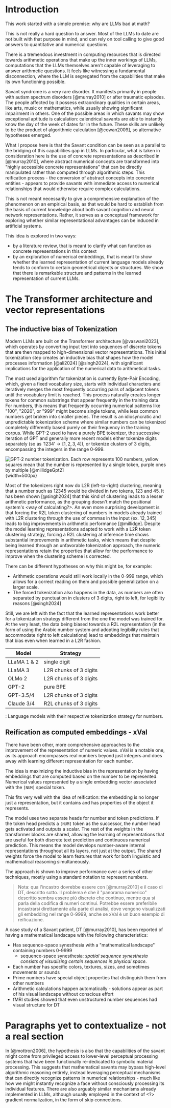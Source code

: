 # Introduction

This work started with a simple premise: why are LLMs bad at math?

This is not really a hard question to answer. Most of the LLMs to date are not built
with that purpose in mind, and can rely on tool calling to give good answers to
quantitative and numerical questions.

There is a tremendous investment in computing resources that is directed towards
arithmetic operations that make up the inner workings of LLMs, computations that the
LLMs themselves aren't capable of leveraging to answer arithmetic questions. It feels
like witnessing a fundamental disconnection, where the LLM is segregated from the
capabilities that make its own functioning possible.

Savant syndrome is a very rare disorder. It manifests primarily in people with autism
spectrum disorders [@murray2010] or after traumatic episodes. The people affected by it
possess extraordinary qualities in certain areas, like arts, music or mathematics, while
usually showing significant impairment in others. One of the possible areas in which
savants may show exceptional aptitude is calculation: calendrical savants are able to
instantly know the day of the week of dates far in the future. These skills are unlikely
to be the product of algorithmic calculation [@cowan2009], so alternative hypotheses
emerged.

What I propose here is that the Savant condition can be seen as a parallel to the
bridging of this capabilities gap in LLMs. In particular, what is taken in consideration
here is the use of concrete representations as described in [@murray2010], where
abstract numerical concepts are transformed into "highly accessible concrete
representations" that can be directly manipulated rather than computed through
algorithmic steps. This reification process - the conversion of abstract concepts into
concrete entities - appears to provide savants with immediate access to numerical
relationships that would otherwise require complex calculations.

This is not meant necessarily to give a comprehensive explanation of the phenomenon on
an empirical basis, as that would be hard to establish from the basis of current
knowledge about both savant cognition and neural network representations. Rather, it
serves as a conceptual framework for exploring whether similar representational
advantages can be induced in artificial systems.

This idea is explored in two ways:

- by a literature review, that is meant to clarify what can function as concrete
  representations in this context
- by an exploration of numerical embeddings, that is meant to show whether the learned
  representation of current language models already tends to conform to certain
  geometrical objects or structures. We show that there is remarkable structure and
  patterns in the learned representation of current LLMs.


# The Transformer architecture and vector representations

## The inductive bias of Tokenization

Modern LLMs are built on the Transformer architecture [@vaswani2023], which operates by
converting input text into sequences of discrete tokens that are then mapped to
high-dimensional vector representations. This initial tokenization step creates an
inductive bias that shapes how the model processes information [@ali2024] [@singh2024], with
significant implications for the application of the numerical data to arithmetical
tasks.

The most used algorithm for tokenization is currently Byte-Pair Encoding, which, given a
fixed vocabulary size, starts with individual characters and iteratively merges the most
frequently occurring pairs of adjacent tokens until the vocabulary limit is reached.
This process naturally creates longer tokens for common substrings that appear
frequently in the training data. For numbers, this means that frequently occurring
numerical patterns like "100", "2020", or "999" might become single tokens, while less
common numbers get broken into smaller pieces. The result is an idiosyncratic and
unpredictable tokenization scheme where similar numbers can be tokenized completely
differently based purely on their frequency in the training corpus. While GPT-2 used to
have a purely BPE tokenizer, the successive iteration of GPT and generally more recent
models either tokenize digits separately (so as $'1234' \rightarrow [1, 2, 3, 4]$), or
tokenize clusters of 3 digits, encompassing the integers in the range 0-999.

![GPT-2 number tokenization. Each row represents 100 numbers, yellow squares mean that
the number is represented by a single token, purple ones by multiple
[@millidgeGpt2]](src/res/gpt2_unique_tokens.png){width=500px}

Most of the tokenizers right now do L2R (left-to-right) clustering, meaning that a number such
as $12345$ would be divided in two tokens, $123$ and $45$. It has been shown
[@singh2024] that this kind of clustering leads to a lesser arithmetic performance, as
the grouping doesn't match the positional system's <way of calculating?>.
An even more surprising development is that forcing the R2L token clustering of numbers
in models already trained with L2R clustering through the use of commas in the input
(ex. $12,345$) leads to big improvements in arithmetic performance [@millidge]. Despite
the model learning representations adapted to work with a L2R token clustering strategy,
forcing a R2L clustering at inference time shows substantial improvements in arithmetic
tasks, which means that despite being learned through an unfavorable tokenization
approach, the numeric representations retain the properties that allow for the
performance to improve when the clustering scheme is corrected.

There can be different hypotheses on why this might be, for example:

- Arithmetic operations would still work locally in the 0-999 range, which allows for a
  correct reading on them and possible generalization on a larger scale.
- The forced tokenization also happens in the data, as numbers are often separated by
  punctuation in clusters of 3 digits, right to left, for legibility reasons
  [@singh2024]

Still, we are left with the fact that the learned representations work better for a
tokenization strategy different from the one the model was trained for. At the very
least, the data being biased towards a R2L representation (in the form of using the
Arabic number system and adopting legibility rules that accommodate right to left
calculations) lead to embeddings that maintain that bias even when
learned in a L2R fashion.


| Model             | Strategy               |
|-------------------|------------------------|
| LLaMA 1 & 2 | single digit           |
| LLaMA 3           | L2R chunks of 3 digits |
| OLMo 2            | L2R chunks of 3 digits |
| GPT-2         | pure BPE |
| GPT-3.5/4         | L2R chunks of 3 digits |
| Claude 3/4        | R2L chunks of 3 digits |


: Language models with their respective tokenization strategy for numbers.

<!-- the problem I've come to in talking about this is that I want to put this as the
property of an optimal representation. I guess the thing is here I started talking about
it as a property of the data, but it would follow that if talking about a certain set of
data -->

## Reification as computed embeddings - xVal

There have been other, more comprehensive approaches to the improvement of the
representation of numeric values. xVal is a notable one, as its approach encompasses
real numbers beyond just integers and does away with learning different representation
for each number.

The idea is maximizing the inductive bias in the representation by having embeddings
that are computed based on the number to be represented. Numerical values
represented by a single embedding vector associated with the `[NUM]` special token.

This fits very well with the idea of reification: the embedding is no longer just a
representation, but it contains and has properties of the object it represents.

The model uses two separate heads for number and token predictions. If the token
head predicts a `[NUM]` token as the successor, the number head gets activated and
outputs a scalar. The rest of the weights in the transformer blocks are shared, allowing
the learning of representations that are useful for both discrete text
prediction and continuous numerical prediction. This means the model develops
number-aware internal representations throughout all its layers, not just at the output.
The shared weights force the model to learn features that work for both linguistic and
mathematical reasoning simultaneously.

The approach is shown to improve performance over a series of other techniques, mostly
using a standard notation to represent numbers.

> Nota: qua l'incastro dovrebbe essere con [@murray2010] e il caso di DT, descritto
> sotto. Il problema è che il "panorama numerico" descritto sembra essere più discreto
> che continuo, mentre qua si parla della codifica di numeri continui. Potrebbe essere
> preferibile incastrarsi direttamente alla parte di analisi, dove vengono visualizzati
> gli embedding nel range 0-9999, anche se xVal è un buon esempio di reificazione.

 A case study of a Savant patient, DT [@murray2010], has been reported of having a
 mathematical landscape with the following characteristics:

- Has sequence-space synesthesia with a "mathematical landscape" containing numbers
  0-9999
  - sequence-space synesthesia: *spatial sequence synesthesia consists of visualising certain sequences in physical space.*
- Each number has specific colors, textures, sizes, and sometimes movements or sounds
- Prime numbers have special object properties that distinguish them from other numbers
- Arithmetic calculations happen automatically - solutions appear as part of his visual
  landscape without conscious effort
- fMRI studies showed that even unstructured number sequences had visual structure for
  DT

# Paragraphs yet to contextualize - not a real section


In [@mottron2006], the hypothesis is also that the capabilities of the savant might come
from privileged access to lower-level perceptual processing systems that have been
functionally re-dedicated to symbolic material processing. This suggests that
mathematical savants may bypass high-level algorithmic reasoning entirely, instead
leveraging perceptual mechanisms that can directly recognize patterns in numerical
relationships - much like how we might instantly recognize a face without consciously
processing its individual features. There are also arguably similar mechanisms already
implemented in LLMs, although usually employed in the context of <?> gradient
normalization, in the form of skip connections.
